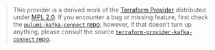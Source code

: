 > This provider is a derived work of the [Terraform Provider](https://github.com/terraform-providers/terraform-provider-kafka-connect)
> distributed under [MPL 2.0](https://www.mozilla.org/en-US/MPL/2.0/). If you encounter a bug or missing feature,
> first check the [`pulumi-kafka-connect` repo](/issues); however, if that doesn't turn up anything,
> please consult the source [`terraform-provider-kafka-connect` repo](https://github.com/terraform-providers/terraform-provider-kafka-connect/issues).
